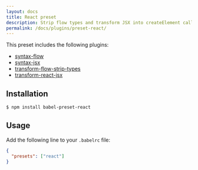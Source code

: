 ```yaml
---
layout: docs
title: React preset
description: Strip flow types and transform JSX into createElement calls.
permalink: /docs/plugins/preset-react/
---
```


This preset includes the following plugins:

- [syntax-flow](/docs/plugins/syntax-flow)
- [syntax-jsx](/docs/plugins/syntax-jsx)
- [transform-flow-strip-types](/docs/plugins/transform-flow-strip-types)
- [transform-react-jsx](/docs/plugins/transform-react-jsx)

## Installation

```sh
$ npm install babel-preset-react
```

## Usage

Add the following line to your `.babelrc` file:

```json
{
  "presets": ["react"]
}
```
